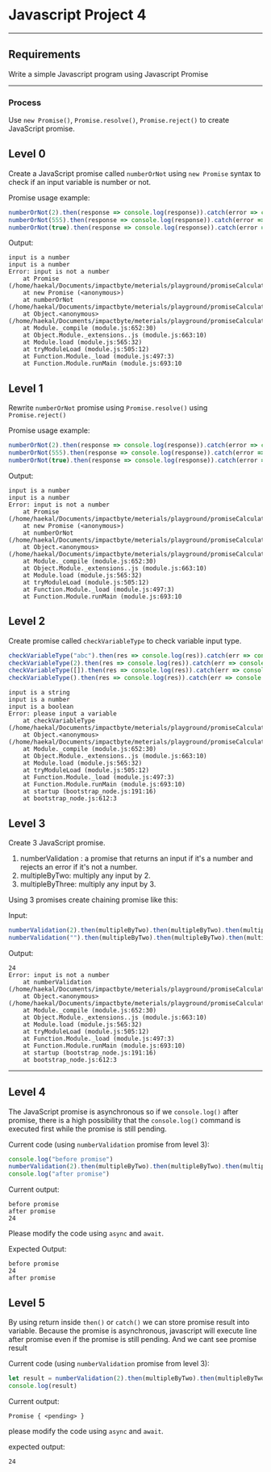 # Javascript Project 4

---

## Requirements

Write a simple Javascript program using Javascript Promise

---

### Process

Use `new Promise()`, `Promise.resolve()`, `Promise.reject()` to create JavaScript promise.

## Level 0

Create a JavaScript promise called `numberOrNot` using `new Promise` syntax to check if an input variable is number or not. 

Promise usage example:

```js
numberOrNot(2).then(response => console.log(response)).catch(error => console.log(error))
numberOrNot(555).then(response => console.log(response)).catch(error => console.log(error))
numberOrNot(true).then(response => console.log(response)).catch(error => console.log(error))
```

Output:

```console
input is a number
input is a number
Error: input is not a number
    at Promise (/home/haekal/Documents/impactbyte/meterials/playground/promiseCalculator.js:8:20)
    at new Promise (<anonymous>)
    at numberOrNot (/home/haekal/Documents/impactbyte/meterials/playground/promiseCalculator.js:4:12)
    at Object.<anonymous> (/home/haekal/Documents/impactbyte/meterials/playground/promiseCalculator.js:16:1)
    at Module._compile (module.js:652:30)
    at Object.Module._extensions..js (module.js:663:10)
    at Module.load (module.js:565:32)
    at tryModuleLoad (module.js:505:12)
    at Function.Module._load (module.js:497:3)
    at Function.Module.runMain (module.js:693:10
```

## Level 1

Rewrite `numberOrNot` promise using `Promise.resolve()` using `Promise.reject()`

Promise usage example:

```js
numberOrNot(2).then(response => console.log(response)).catch(error => console.log(error))
numberOrNot(555).then(response => console.log(response)).catch(error => console.log(error))
numberOrNot(true).then(response => console.log(response)).catch(error => console.log(error))
```

Output:

```console
input is a number
input is a number
Error: input is not a number
    at Promise (/home/haekal/Documents/impactbyte/meterials/playground/promiseCalculator.js:8:20)
    at new Promise (<anonymous>)
    at numberOrNot (/home/haekal/Documents/impactbyte/meterials/playground/promiseCalculator.js:4:12)
    at Object.<anonymous> (/home/haekal/Documents/impactbyte/meterials/playground/promiseCalculator.js:16:1)
    at Module._compile (module.js:652:30)
    at Object.Module._extensions..js (module.js:663:10)
    at Module.load (module.js:565:32)
    at tryModuleLoad (module.js:505:12)
    at Function.Module._load (module.js:497:3)
    at Function.Module.runMain (module.js:693:10
```

## Level 2

Create promise called `checkVariableType` to check variable input type.

```js
checkVariableType("abc").then(res => console.log(res)).catch(err => console.log(err))
checkVariableType(2).then(res => console.log(res)).catch(err => console.log(err))
checkVariableType([]).then(res => console.log(res)).catch(err => console.log(err))
checkVariableType().then(res => console.log(res)).catch(err => console.log(err))
```

```console
input is a string
input is a number
input is a boolean
Error: please input a variable
    at checkVariableType (/home/haekal/Documents/impactbyte/meterials/playground/promiseCalculator.js:57:35)
    at Object.<anonymous> (/home/haekal/Documents/impactbyte/meterials/playground/promiseCalculator.js:65:1)
    at Module._compile (module.js:652:30)
    at Object.Module._extensions..js (module.js:663:10)
    at Module.load (module.js:565:32)
    at tryModuleLoad (module.js:505:12)
    at Function.Module._load (module.js:497:3)
    at Function.Module.runMain (module.js:693:10)
    at startup (bootstrap_node.js:191:16)
    at bootstrap_node.js:612:3
```

## Level 3

Create 3 JavaScript promise.

1. numberValidation : a promise that returns an input if it's a number and rejects an error if it's not a number.
1. multipleByTwo: multiply any input by 2.
1. multipleByThree: multiply any input by 3.

Using 3 promises create chaining promise like this:

Input:

```js
numberValidation(2).then(multipleByTwo).then(multipleByTwo).then(multipleByThree).then(res => console.log(res)).catch(err => console.log(err))
numberValidation("").then(multipleByTwo).then(multipleByTwo).then(multipleByThree).then(res => console.log(res)).catch(err => console.log(err))
```

Output:

```console
24
Error: input is not a number
    at numberValidation (/home/haekal/Documents/impactbyte/meterials/playground/promiseCalculator.js:73:35)
    at Object.<anonymous> (/home/haekal/Documents/impactbyte/meterials/playground/promiseCalculator.js:86:1)
    at Module._compile (module.js:652:30)
    at Object.Module._extensions..js (module.js:663:10)
    at Module.load (module.js:565:32)
    at tryModuleLoad (module.js:505:12)
    at Function.Module._load (module.js:497:3)
    at Function.Module.runMain (module.js:693:10)
    at startup (bootstrap_node.js:191:16)
    at bootstrap_node.js:612:3
```

---



## Level 4

The JavaScript promise is asynchronous so if we `console.log()` after promise, there is a high possibility that the `console.log()` command is executed first while the promise is still pending.

Current code (using `numberValidation` promise from level 3):

```js
console.log("before promise")
numberValidation(2).then(multipleByTwo).then(multipleByTwo).then(multipleByThree).then(res => console.log(res)).catch(err => console.log(err))
console.log("after promise")
```
Current output:

```console
before promise
after promise
24
```

Please modify the code using `async` and `await`.

Expected Output: 

```console
before promise
24
after promise
```


## Level 5

By using return inside `then()` or `catch()` we can store promise result into variable. Because the promise is asynchronous, javascript will execute line after promise even if the promise is still pending. And we cant see promise result

Current code (using `numberValidation` promise from level 3):

```js
let result = numberValidation(2).then(multipleByTwo).then(multipleByTwo).then(multipleByThree).then(res => {return res}).catch(err => {return err})
console.log(result)
```

Current output:

```console
Promise { <pending> }
```

please modify the code using `async` and `await`.

expected output: 

```console
24
```